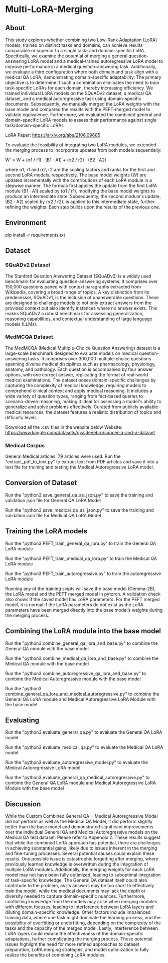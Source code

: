# Multi-LoRA-Merging
## About
This study explores whether combining two Low-Rank Adaptation (LoRA) models, trained on distinct tasks and domains, can achieve results comparable or superior to a single task- and domain-specific LoRA. Specifically, we examine the potential of merging a general question-answering LoRA model and a medical-trained autoregressive LoRA model to improve performance in a medical question-answering task. Additionally, we evaluate a third configuration where both domain and task align with a medical QA LoRA, demonstrating domain-specific adaptability. The primary objective is to determine if such a combination eliminates the need to train task-specific LoRAs for each domain, thereby increasing efficiency. We trained individual LoRA models on the SQuADv2 dataset, a medical QA dataset, and a medical autoregressive task using domain-specific documents. Subsequently, we manually merged the LoRA weights with the base model and compared the results with the PEFT-merged model to validate equivalence. Furthermore, we evaluated the combined general and domain-specific LoRA models to assess their performance against single task/domain-specific LoRAs

LoRA Paper: https://arxiv.org/abs/2106.09685

To evaluate the feasibility of integrating two LoRA modules, we extended the merging process to incorporate updates from both models sequentially: 

W' = W + (α1 / r1) ⋅ (B1 ⋅ A1) + (α2 / r2) ⋅ (B2 ⋅ A2)

where α1, r1 and α2, r2 are the scaling factors and ranks for the first and second LoRA models, respectively. The base model weights (W) are updated incrementally with the contributions of each LoRA module in a stepwise manner. The formula first applies the update from the first LoRA module (B1 ⋅ A1) scaled by (α1 / r1), modifying the base model weights to produce an intermediate state. Subsequently, the second module's update, (B2 ⋅ A2) scaled by (α2 / r2), is applied to this intermediate state, further refining the weights. Each step builds upon the results of the previous one.

## Environment
pip install -r requirements.txt

## Dataset
### SQuADv2 Dataset
The Stanford Question Answering Dataset (SQuADv2) is a widely used benchmark for evaluating question-answering systems. It comprises over 150,000 questions paired with context paragraphs extracted from Wikipedia, covering a broad range of topics. A key distinction from its predecessor, SQuADv1, is the inclusion of unanswerable questions. These are designed to challenge models to not only extract answers from the provided context but also identify instances where no answer exists. This makes SQuADv2 a robust benchmark for assessing generalization, reasoning capabilities, and contextual understanding of large language models (LLMs). 

### MedMCQA Dataset
The MedMCQA (Medical Multiple-Choice Question Answering) dataset is a large-scale benchmark designed to evaluate models on medical question-answering tasks. It comprises over 300,000 multiple-choice questions spanning diverse medical disciplines such as pharmacology, physiology, anatomy, and pathology. Each question is accompanied by four answer options, with one correct answer, replicating the format of real-world medical examinations. The dataset poses domain-specific challenges by capturing the complexity of medical knowledge, requiring models to comprehend clinical context and apply medical reasoning. It includes a wide variety of question types, ranging from fact-based queries to scenario-driven reasoning, making it ideal for assessing a model's ability to generalize and solve problems effectively. Curated from publicly available medical resources, the dataset features a realistic distribution of topics and difficulty levels. 

Download all the .csv files in the website below
Website: https://www.kaggle.com/datasets/gvaldenebro/cancer-q-and-a-dataset

### Medical Corpus
General Medical articles. 79 articles were used. Run the "extract_pdf_to_text.py" to extract text from PDF articles and save it into a text file for training and testing the Medical Autoregressive LoRA model.

## Conversion of Dataset
Run the "python3 save_general_qa_as_json.py" to save the training and validation json file for General QA LoRA Model

Run the "python3 save_medical_qa_as_json.py" to save the training and validation json file for Medical QA LoRA Model

## Training the LoRA models
Run the "python3 PEFT_train_general_qa_lora.py" to train the General QA LoRA module

Run the "python3 PEFT_train_medical_qa_lora.py" to train the Medical QA LoRA module

Run the "python3 PEFT_train_autoregressive.py" to train the autoregressive LoRA module

Running any of the training scipts will save the base model (Gemma-2B), the LoRA model and the PEFT merged model in pytorch. A validation check also shows if the saved model has LoRA parameters. For the PEFT merged model, it is normal if the LoRA parameters do not exist as the LoRA parameters have been merged directly into the base model’s weights during the merging process.

## Combining the LoRA module into the base model
Run the "python3 combine_general_qa_lora_and_base.py" to combine the General QA module with the base model

Run the "python3 combine_medical_qa_lora_and_base.py" to combine the Medical QA module with the base model

Run the "python3 combine_autoregressive_qa_lora_and_base.py" to combine the Medical Autoregressive module with the base model

Run the "python3 combine_general_qa_lora_and_medical_autoregressive.py" to combine the General QA LoRA module and Medical Autoregressive LoRA Module with the base model

## Evaluating
Run the "python3 evaluate_general_qa.py" to evaluate the General QA LoRA model

Run the "python3 evaluate_medical_qa.py" to evaluate the Medical QA LoRA model

Run the "python3 evaluate_autoregressive_model.py" to evaluate the Medical Autoregressive LoRA model

Run the "python3 evaluate_general_qa_medical_autoregressive.py" to combine the General QA LoRA module and Medical Autoregressive LoRA Module with the base model

## Discussion
While the Custom Combined General QA + Medical Autoregressive Model did not perform as well as the Medical QA Model, it did perform slightly better than the base model and demonstrated significant improvements over the individual General QA and Medical Autoregressive models on the Medical QA test dataset. Please refer to Appendix 2.
These results suggest that while the combined LoRA approach has potential, there are challenges in achieving substantial gains, likely due to issues inherent in the merging and fine-tuning processes.
Several potential causes could explain these results. One possible issue is catastrophic forgetting after merging, where previously learned knowledge is overwritten during the integration of multiple LoRA modules. Additionally, the merging weights for each LoRA model may not have been fully optimized, leading to suboptimal integration of task-specific knowledge. The General QA dataset itself could also contribute to the problem, as its answers may be too short to effectively train the model, while the medical documents may lack the depth or diversity needed to capture domain-specific nuances. Furthermore, conflicting knowledge from the models may arise when merging modules with different focuses, leading to interference between LoRA layers and diluting domain-specific knowledge.
Other factors include imbalanced training data, where one task might dominate the learning process, and the possibility of overfitting or underfitting, depending on the complexity of the tasks and the capacity of the merged model. Lastly, interference between LoRA layers could reduce the effectiveness of the domain-specific adaptations, further complicating the merging process. These potential issues highlight the need for more refined approaches to dataset preparation, LoRA merging strategies, and model optimization to fully realize the benefits of combining LoRA modules.

